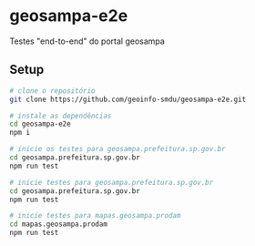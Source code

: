 # geosampa-e2e
Testes "end-to-end" do portal geosampa

## Setup
```bash
# clone o repositório
git clone https://github.com/geoinfo-smdu/geosampa-e2e.git

# instale as dependências
cd geosampa-e2e
npm i

# inicie os testes para geosampa.prefeitura.sp.gov.br
cd geosampa.prefeitura.sp.gov.br
npm run test

# inicie testes para geosampa.prefeitura.sp.gov.br
cd geosampa.prefeitura.sp.gov.br
npm run test

# inicie testes para mapas.geosampa.prodam
cd mapas.geosampa.prodam
npm run test

```